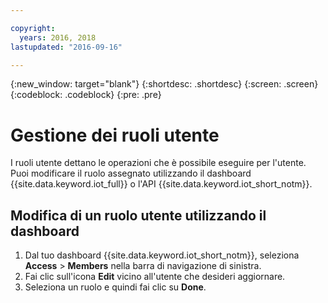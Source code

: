 ```yaml
---

copyright:
  years: 2016, 2018
lastupdated: "2016-09-16"

---
```


{:new_window: target="blank"}
{:shortdesc: .shortdesc}
{:screen: .screen}
{:codeblock: .codeblock}
{:pre: .pre}

# Gestione dei ruoli utente

I ruoli utente dettano le operazioni che è possibile eseguire per l'utente. Puoi modificare il ruolo assegnato utilizzando il dashboard {{site.data.keyword.iot_full}} o l'API {{site.data.keyword.iot_short_notm}}.

## Modifica di un ruolo utente utilizzando il dashboard

1. Dal tuo dashboard {{site.data.keyword.iot_short_notm}}, seleziona **Access** > **Members** nella barra di navigazione di sinistra.
2. Fai clic sull'icona **Edit** vicino all'utente che desideri aggiornare.
3. Seleziona un ruolo e quindi fai clic su **Done**.

<!--
## Changing a user role by using the API

For information on using the API to change a user role, see the [{{site.data.keyword.iot_short_notm}} API documentation](https://docs.internetofthings.ibmcloud.com/swagger/v0002.html).
-->
